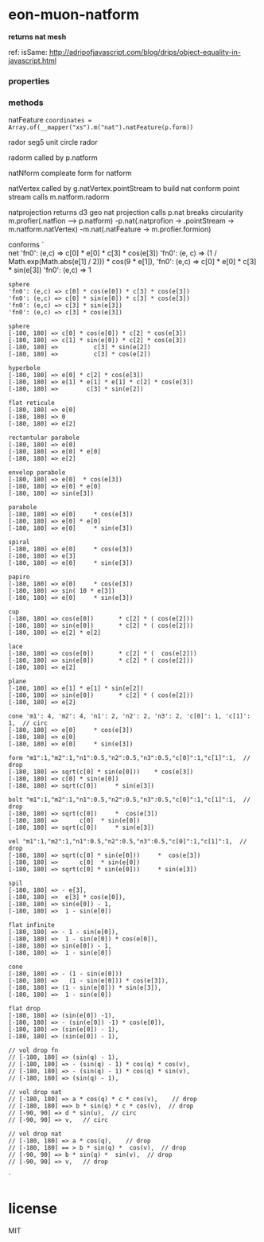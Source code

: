 # eon-muon-natform
**returns nat mesh**

ref: isSame: http://adripofjavascript.com/blog/drips/object-equality-in-javascript.html

### properties

### methods
natFeature
`coordinates = Array.of(__mapper("xs").m("nat").natFeature(p.form))`

rador
 seg5 unit circle rador
 
radorm
 called by p.natform
 
natNform
 compleate form for natform

natVertex
  called by g.natVertex.pointStream to build nat conform point stream
  calls m.natform.radorm
  
natprojection
  returns d3 geo nat projection
  calls p.nat
  breaks circularity m.profier(.natfion --> p.natform)
      -p.nat(.natprofion -> .pointStream -> m.natform.natVertex)
      -m.nat(.natFeature -> m.profier.formion)

conforms
`   
    net
    'fn0': (e,c) => c[0] * e[0] * c[3] * cos(e[3])
    'fn0': (e, c) => (1 / Math.exp(Math.abs(e[1] / 2))) * cos(9 * e[1]),
    'fn0': (e,c) => c[0] * e[0] * c[3] * sin(e[3])
    'fn0': (e,c) => 1
          
    sphere          
    'fn0': (e,c) => c[0] * cos(e[0]) * c[3] * cos(e[3])
    'fn0': (e,c) => c[0] * sin(e[0]) * c[3] * cos(e[3])
    'fn0': (e,c) => c[3] * sin(e[3])
    'fn0': (e,c) => c[3] * cos(e[3])          
          
    sphere
    [-180, 180] => c[0] * cos(e[0]) * c[2] * cos(e[3])
    [-180, 180] => c[1] * sin(e[0]) * c[2] * cos(e[3])
    [-180, 180] =>          c[3] * sin(e[2])
    [-180, 180] =>          c[3] * cos(e[2])

    hyperbole
    [-180, 180] => e[0] * c[2] * cos(e[3])
    [-180, 180] => e[1] * e[1] * e[1] * c[2] * cos(e[3])
    [-180, 180] =>        c[3] * sin(e[2])

    flat reticule
    [-180, 180] => e[0]
    [-180, 180] => 0
    [-180, 180] => e[2]

    rectantular parabole
    [-180, 180] => e[0]
    [-180, 180] => e[0] * e[0]
    [-180, 180] => e[2]

    envelop parabole
    [-180, 180] => e[0]  * cos(e[3])
    [-180, 180] => e[0] * e[0]
    [-180, 180] => sin(e[3])

    parabole
    [-180, 180] => e[0]     * cos(e[3])
    [-180, 180] => e[0] * e[0]
    [-180, 180] => e[0]     * sin(e[3])

    spiral
    [-180, 180] => e[0]     * cos(e[3])
    [-180, 180] => e[3]
    [-180, 180] => e[0]     * sin(e[3])

    papiro
    [-180, 180] => e[0]     * cos(e[3])
    [-180, 180] => sin( 10 * e[3])
    [-180, 180] => e[0]     * sin(e[3])

    cup
    [-180, 180] => cos(e[0])       * c[2] * ( cos(e[2]))
    [-180, 180] => sin(e[0])       * c[2] * ( cos(e[2]))
    [-180, 180] => e[2] * e[2]

    lace
    [-180, 180] => cos(e[0])       * c[2] * (  cos(e[2]))
    [-180, 180] => sin(e[0])       * c[2] * ( cos(e[2]))
    [-180, 180] => e[2]

    plane
    [-180, 180] => e[1] * e[1] * sin(e[2])
    [-180, 180] => sin(e[0])       * c[2] * ( cos(e[2]))
    [-180, 180] => e[2]

    cone 'm1': 4, 'm2': 4, 'n1': 2, 'n2': 2, 'n3': 2, 'c[0]': 1, 'c[1]': 1,  // circ
    [-180, 180] => e[0]     * cos(e[3])
    [-180, 180] => e[0]
    [-180, 180] => e[0]     * sin(e[3])

    form "m1":1,"m2":1,"n1":0.5,"n2":0.5,"n3":0.5,"c[0]":1,"c[1]":1,  // drop
    [-180, 180] => sqrt(c[0] * sin(e[0]))    * cos(e[3])
    [-180, 180] => c[0] * sin(e[0])
    [-180, 180] => sqrt(c[0])     * sin(e[3])

    bolt "m1":1,"m2":1,"n1":0.5,"n2":0.5,"n3":0.5,"c[0]":1,"c[1]":1,  // drop
    [-180, 180] => sqrt(c[0])     *  cos(e[3])
    [-180, 180] =>      c[0]  * sin(e[0])
    [-180, 180] => sqrt(c[0])     * sin(e[3])

    vel "m1":1,"m2":1,"n1":0.5,"n2":0.5,"n3":0.5,"c[0]":1,"c[1]":1,  // drop
    [-180, 180] => sqrt(c[0] * sin(e[0]))     *  cos(e[3])
    [-180, 180] =>      c[0]  * sin(e[0])
    [-180, 180] => sqrt(c[0] * sin(e[0]))     * sin(e[3])

    spil
    [-180, 180] => - e[3],
    [-180, 180] =>  e[3] * cos(e[0]),
    [-180, 180] => sin(e[0]) - 1,
    [-180, 180] =>  1 - sin(e[0])

    flat infinite
    [-180, 180] => - 1 - sin(e[0]),
    [-180, 180] =>  1 - sin(e[0]) * cos(e[0]),
    [-180, 180] => sin(e[0]) - 1,
    [-180, 180] =>  1 - sin(e[0])

    cone
    [-180, 180] => - (1 - sin(e[0]))
    [-180, 180] =>   (1 - sin(e[0])) * cos(e[3]),
    [-180, 180] => (1 - sin(e[0])) * sin(e[3]),
    [-180, 180] =>  1 - sin(e[0])

    flat drop
    [-180, 180] => (sin(e[0]) -1),
    [-180, 180] => - (sin(e[0]) -1) * cos(e[0]),
    [-180, 180] => (sin(e[0]) - 1),
    [-180, 180] => (sin(e[0]) - 1),

    // vol drop fn
    // [-180, 180] => (sin(q) - 1),
    // [-180, 180] => - (sin(q) - 1) * cos(q) * cos(v),
    // [-180, 180] => - (sin(q) - 1) * cos(q) * sin(v),
    // [-180, 180] => (sin(q) - 1),

    // vol drop nat
    // [-180, 180] => a * cos(q) * c * cos(v),    // drop
    // [-180, 180] ==> b * sin(q) * c * cos(v),  // drop
    // [-90, 90] => d * sin(u),  // circ
    // [-90, 90] => v,   // circ

    // vol drop nat
    // [-180, 180] => a * cos(q),    // drop
    // [-180, 180] == > b * sin(q) *  cos(v),  // drop
    // [-90, 90] => b * sin(q) *  sin(v),  // drop
    // [-90, 90] => v,   // drop

    
`      
      
      
# license
MIT